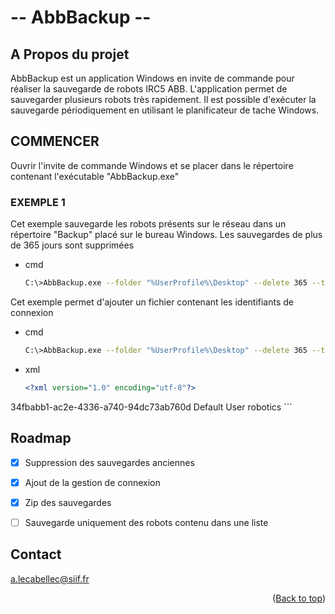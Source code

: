 # -- AbbBackup --

## A Propos du projet


AbbBackup est un application Windows en invite de commande pour réaliser la sauvegarde de robots IRC5 ABB.
L'application permet de sauvegarder plusieurs robots très rapidement. Il est possible d'exécuter la 
sauvegarde périodiquement en utilisant le planificateur de tache Windows.



<!-- COMMENCER -->

## COMMENCER

Ouvrir l'invite de commande Windows et se placer dans le répertoire contenant l'exécutable "AbbBackup.exe" 

### EXEMPLE 1

Cet exemple sauvegarde les robots présents sur le réseau dans un répertoire "Backup" placé sur le bureau Windows. Les sauvegardes de plus de 365 jours sont supprimées
* cmd
  ```sh
  C:\>AbbBackup.exe --folder "%UserProfile%\Desktop" --delete 365 --timeout 180
  ```

Cet exemple permet d'ajouter un fichier contenant les identifiants de connexion 
* cmd
  ```sh
  C:\>AbbBackup.exe --folder "%UserProfile%\Desktop" --delete 365 --timeout 180 --list "fileRobot.xml"
  ```

* xml
  ```xml
  <?xml version="1.0" encoding="utf-8"?>
<BackupList>
  <RobotList>
    <Robot>
      <Guid>34fbabb1-ac2e-4336-a740-94dc73ab760d</Guid>
      <User>Default User</User>
      <Password>robotics</Password>
    </Robot>
  </RobotList>
</BackupList>
  ```




<!-- ROADMAP -->
## Roadmap

- [x] Suppression des sauvegardes anciennes
- [x] Ajout de la gestion de connexion
- [x] Zip des sauvegardes
- [ ] Sauvegarde uniquement des robots contenu dans une liste


<!-- CONTACT -->
## Contact

a.lecabellec@siif.fr

<p align="right">(<a href="#readme-top">Back to top</a>)</p>

